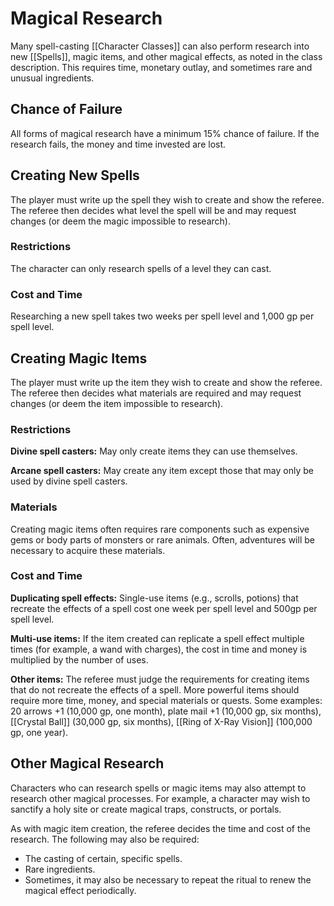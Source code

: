 # Magical Research

Many spell-casting [[Character Classes]] can also perform research into new [[Spells]], magic items, and other magical effects, as noted in the class description. This requires time, monetary outlay, and sometimes rare and unusual ingredients.

## Chance of Failure

All forms of magical research have a minimum 15% chance of failure. If the research fails, the money and time invested are lost.

## Creating New Spells

The player must write up the spell they wish to create and show the referee. The referee then decides what level the spell will be and may request changes (or deem the magic impossible to research).

### Restrictions

The character can only research spells of a level they can cast.

### Cost and Time

Researching a new spell takes two weeks per spell level and 1,000 gp per spell level.

## Creating Magic Items

The player must write up the item they wish to create and show the referee. The referee then decides what materials are required and may request changes (or deem the item impossible to research).

### Restrictions

**Divine spell casters:** May only create items they can use themselves.

**Arcane spell casters:** May create any item except those that may only be used by divine spell casters.

### Materials

Creating magic items often requires rare components such as expensive gems or body parts of monsters or rare animals. Often, adventures will be necessary to acquire these materials.

### Cost and Time

**Duplicating spell effects:** Single-use items (e.g., scrolls, potions) that recreate the effects of a spell cost one week per spell level and 500gp per spell level.

**Multi-use items:** If the item created can replicate a spell effect multiple times (for example, a wand with charges), the cost in time and money is multiplied by the number of uses.

**Other items:** The referee must judge the requirements for creating items that do not recreate the effects of a spell. More powerful items should require more time, money, and special materials or quests. Some examples: 20 arrows +1 (10,000 gp, one month), plate mail +1 (10,000 gp, six months), [[Crystal Ball]] (30,000 gp, six months), [[Ring of X-Ray Vision]] (100,000 gp, one year).

## Other Magical Research

Characters who can research spells or magic items may also attempt to research other magical processes. For example, a character may wish to sanctify a holy site or create magical traps, constructs, or portals.

As with magic item creation, the referee decides the time and cost of the research. The following may also be required:

- The casting of certain, specific spells.
- Rare ingredients.
- Sometimes, it may also be necessary to repeat the ritual to renew the magical effect periodically.